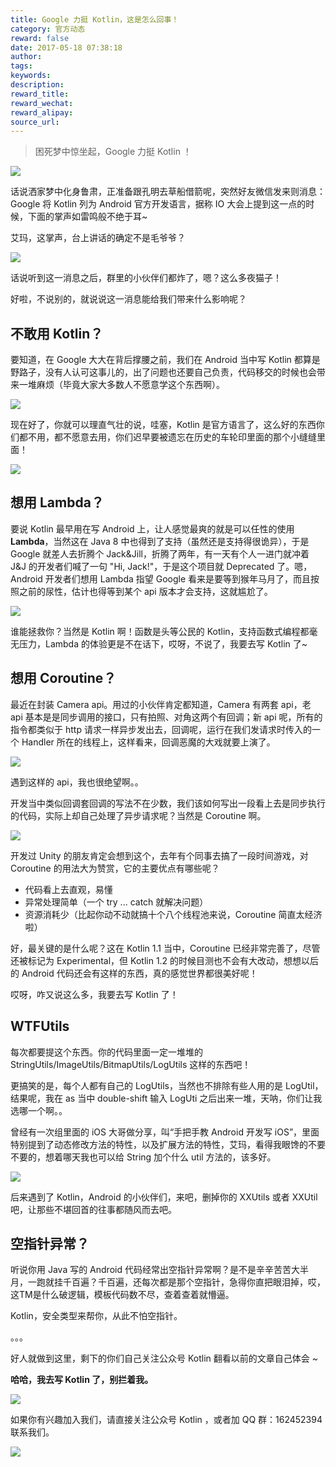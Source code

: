 ```yaml
---
title: Google 力挺 Kotlin，这是怎么回事！
category: 官方动态
reward: false
date: 2017-05-18 07:38:18
author:
tags:
keywords:
description:
reward_title:
reward_wechat:
reward_alipay:
source_url:
---
```


> 困死梦中惊坐起，Google 力挺 Kotlin ！

![](/assets/2017.05.18/android_kotlin.png)

话说洒家梦中化身鲁肃，正准备跟孔明去草船借箭呢，突然好友微信发来则消息：Google 将 Kotlin 列为 Android 官方开发语言，据称 IO 大会上提到这一点的时候，下面的掌声如雷鸣般不绝于耳~

艾玛，这掌声，台上讲话的确定不是毛爷爷？

![](/assets/2017.05.18/maoyeye.jpg)

话说听到这一消息之后，群里的小伙伴们都炸了，嗯？这么多夜猫子！

好啦，不说别的，就说说这一消息能给我们带来什么影响呢？

## 不敢用 Kotlin？

要知道，在 Google 大大在背后撑腰之前，我们在 Android 当中写 Kotlin 都算是野路子，没有人认可这事儿的，出了问题也还要自己负责，代码移交的时候也会带来一堆麻烦（毕竟大家大多数人不愿意学这个东西啊）。

![](/assets/2017.05.18/bengkui.jpg)

现在好了，你就可以理直气壮的说，哇塞，Kotlin 是官方语言了，这么好的东西你们都不用，都不愿意去用，你们迟早要被遗忘在历史的车轮印里面的那个小缝缝里面！

![](/assets/2017.05.18/confirm.jpg)

## 想用 Lambda？

要说 Kotlin 最早用在写 Android 上，让人感觉最爽的就是可以任性的使用 **Lambda**，当然这在 Java 8 中也得到了支持（虽然还是支持得很诡异），于是 Google 就差人去折腾个 Jack&Jill，折腾了两年，有一天有个人一进门就冲着 J&J 的开发者们喊了一句 "Hi, Jack!"，于是这个项目就 Deprecated 了。嗯，Android 开发者们想用 Lambda 指望 Google 看来是要等到猴年马月了，而且按照之前的尿性，估计也得等到某个 api 版本才会支持，这就尴尬了。

![](/assets/2017.05.18/jacknjill.jpg)

谁能拯救你？当然是 Kotlin 啊！函数是头等公民的 Kotlin，支持函数式编程都毫无压力，Lambda 的体验更是不在话下，哎呀，不说了，我要去写 Kotlin 了~

## 想用 Coroutine？

最近在封装 Camera api。用过的小伙伴肯定都知道，Camera 有两套 api，老 api 基本是是同步调用的接口，只有拍照、对角这两个有回调；新 api 呢，所有的指令都类似于 http 请求一样异步发出去，回调呢，运行在我们发请求时传入的一个 Handler 所在的线程上，这样看来，回调恶魔的大戏就要上演了。

![](/assets/2017.05.18/callback_evil.jpg)

遇到这样的 api，我也很绝望啊。。

开发当中类似回调套回调的写法不在少数，我们该如何写出一段看上去是同步执行的代码，实际上却自己处理了异步请求呢？当然是 Coroutine 啊。

![](/assets/2017.05.18/coroutine.jpg)

开发过 Unity 的朋友肯定会想到这个，去年有个同事去搞了一段时间游戏，对 Coroutine 的用法大为赞赏，它的主要优点有哪些呢？

* 代码看上去直观，易懂
* 异常处理简单（一个 try ... catch 就解决问题）
* 资源消耗少（比起你动不动就搞十个八个线程池来说，Coroutine 简直太经济啦）

好，最关键的是什么呢？这在 Kotlin 1.1 当中，Coroutine 已经非常完善了，尽管还被标记为 Experimental，但 Kotlin 1.2 的时候目测也不会有大改动，想想以后的 Android 代码还会有这样的东西，真的感觉世界都很美好呢！

哎呀，咋又说这么多，我要去写 Kotlin 了！

## WTFUtils

每次都要提这个东西。你的代码里面一定一堆堆的 StringUtils/ImageUtils/BitmapUtils/LogUtils 这样的东西吧！

更搞笑的是，每个人都有自己的 LogUtils，当然也不排除有些人用的是 LogUtil，结果呢，我在 as 当中 double-shift 输入 LogUti 之后出来一堆，天呐，你们让我选哪一个啊。。

曾经有一次组里面的 iOS 大哥做分享，叫“手把手教 Android 开发写 iOS”，里面特别提到了动态修改方法的特性，以及扩展方法的特性，艾玛，看得我眼馋的不要不要的，想着哪天我也可以给 String 加个什么 util 方法的，该多好。

![](/assets/2017.05.18/xiangjingjing.jpg)

后来遇到了 Kotlin，Android 的小伙伴们，来吧，删掉你的 XXUtils 或者 XXUtil 吧，让那些不堪回首的往事都随风而去吧。

## 空指针异常？

听说你用 Java 写的 Android 代码经常出空指针异常啊？是不是辛辛苦苦大半月，一跑就挂千百遍？千百遍，还每次都是那个空指针，急得你直把眼泪掉，哎，这TM是什么破逻辑，模板代码数不尽，查着查着就懵逼。

Kotlin，安全类型来帮你，从此不怕空指针。

。。。

好人就做到这里，剩下的你们自己关注公众号 Kotlin 翻看以前的文章自己体会 ~

**哈哈，我去写 Kotlin 了，别拦着我。**

![](/assets/2017.05.18/byebye.jpeg)

如果你有兴趣加入我们，请直接关注公众号 Kotlin ，或者加 QQ 群：162452394 联系我们。

![](/arts/kotlin_group.jpg)
